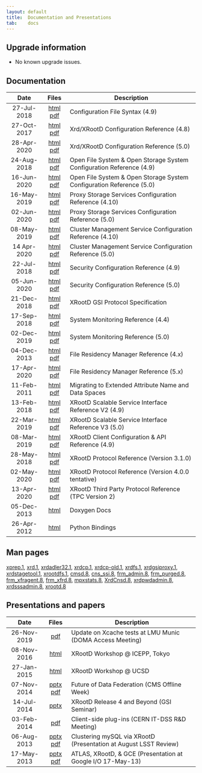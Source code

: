 ```yaml
---
layout: default
title:  Documentation and Presentations
tab:    docs
---
```


Upgrade information
-------------------

* No known upgrade issues.

Documentation
-------------

|Date       |Files                                                                 |Description                                                                     |
|:---------:|:----------------------------------------------------------------------:|------------------------------------------------------------------------------|
|27-Jul-2018|[html](/doc/dev49/Syntax_config.htm) [pdf](/doc/dev49/Syntax_config.pdf)  |Configuration File Syntax (4.9)                                               |
|27-Oct-2017|[html](/doc/dev48/xrd_config.htm) [pdf](/doc/dev48/xrd_config.pdf)           |Xrd/XRootD Configuration Reference (4.8)                            |
|28-Apr-2020|[html](/doc/dev50/xrd_config.htm) [pdf](/doc/dev50/xrd_config.pdf)           |Xrd/XRootD Configuration Reference (5.0)                            |
|24-Aug-2018|[html](/doc/dev49/ofs_config.htm) [pdf](/doc/dev49/ofs_config.pdf)        |Open File System &amp; Open Storage System Configuration Reference (4.9)      |
|16-Jun-2020|[html](/doc/dev50/ofs_config.htm) [pdf](/doc/dev50/ofs_config.pdf)        |Open File System &amp; Open Storage System Configuration Reference (5.0)      |
|16-May-2019|[html](/doc/dev410/pss_config.htm) [pdf](/doc/dev410/pss_config.pdf)        |Proxy Storage Services Configuration Reference (4.10)    |
|02-Jun-2020|[html](/doc/dev50/pss_config.htm) [pdf](/doc/dev50/pss_config.pdf)        |Proxy Storage Services Configuration Reference (5.0)    |
|08-May-2019|[html](/doc/dev410/cms_config.htm) [pdf](/doc/dev410/cms_config.pdf)        |Cluster Management Service Configuration Reference (4.10)                    |
|14 Apr-2020|[html](/doc/dev50/cms_config.htm) [pdf](/doc/dev50/cms_config.pdf)        |Cluster Management Service Configuration Reference (5.0)                    |
|22-Jul-2018|[html](/doc/dev49/sec_config.htm) [pdf](/doc/dev49/sec_config.pdf)        |Security Configuration Reference (4.9)                                         |
|05-Jun-2020|[html](/doc/dev50/sec_config.htm) [pdf](/doc/dev50/sec_config.pdf)        |Security Configuration Reference (5.0)                                         |
|21-Dec-2018|[html](/doc/gsidocs/XRootDGSIProtocolSpecifications.html) [pdf](/doc/gsidocs/XRootD-GSI-Protocol-Specifications.pdf) |XRootD GSI Protocol Specification
|17-Sep-2018|[html](/doc/dev44/xrd_monitoring.htm) [pdf](/doc/dev44/xrd_monitoring.pdf)|System Monitoring Reference (4.4)                                           |
|02-Dec-2019|[html](/doc/dev50/xrd_monitoring.htm) [pdf](/doc/dev50/xrd_monitoring.pdf)|System Monitoring Reference (5.0)                                           |
|04-Dec-2013|[html](/doc/dev4/frm_config.htm) [pdf](/doc/dev4/frm_config.pdf)          |File Residency Manager Reference (4.x)                                  |
|17-Apr-2020|[html](/doc/dev50/frm_config.htm) [pdf](/doc/dev50/frm_config.pdf)        |File Residency Manager Reference (5.x)                                  |
|11-Feb-2011|[html](/doc/prod/frm_migr.htm) [pdf](/doc/prod/frm_migr.pdf)            |Migrating to Extended Attribute Name and Data Spaces                          |
|13-Feb-2018|[html](/doc/dev49/ssi_reference-V2.htm) [pdf](/doc/dev49/ssi_reference-V2.pdf) |XRootD Scalable Service Interface Reference V2 (4.9) |
|22-Mar-2019|[html](/doc/dev50/ssi_reference-V3.htm) [pdf](/doc/dev50/ssi_reference-V3.pdf) |XRootD Scalable Service Interface Reference V3 (5.0) |
|08-Mar-2019|[html](/doc/xrdcl-docs/www/xrdcldocs.html) [pdf](/doc/xrdcl-docs/xrdcldocs.pdf) |XRootD Client Configuration &amp; API Reference (4.9)
|28-May-2018|[html](/doc/dev45/XRdv310.htm) [pdf](/doc/dev45/XRdv310.pdf)              |XRootD Protocol Reference (Version 3.1.0)                                     |
|02-May-2020|[html](/doc/dev50/XRdv400.htm) [pdf](/doc/dev50/XRdv400.pdf)              |XRootD Protocol Reference (Version 4.0.0 tentative)                                     |
|13-Apr-2020|[html](/doc/dev49/tpc_protocol.htm) [pdf](/doc/dev49/tpc_protocol.pdf)    |XRootD Third Party Protocol Reference (TPC Version 2)                                     |
|05-Dec-2013|[html](http://xrootd.org/doc/doxygen/current/html/annotated.html)|Doxygen Docs|
|26-Apr-2012|[html](http://xrootd.org/doc/python/xrootd-python/)|Python Bindings|

Man pages
---------

[xprep.1](/doc/man/xprep.1.html),
[xrd.1](/doc/man/xrd.1.html),
[xrdadler32.1](/doc/man/xrdadler32.1.html),
[xrdcp.1](/doc/man/xrdcp.1.html),
[xrdcp-old.1](/doc/man/xrdcp-old.1.html),
[xrdfs.1](/doc/man/xrdfs.1.html),
[xrdgsiproxy.1](/doc/man/xrdgsiproxy.1.html),
[xrdstagetool.1](/doc/man/xrdstagetool.1.html),
[xrootdfs.1](/doc/man/xrootdfs.1.html),
[cmsd.8](/doc/man/cmsd.8.html),
[cns_ssi.8](/doc/man/cns_ssi.8.html),
[frm_admin.8](/doc/man/frm_admin.8.html),
[frm_purged.8](/doc/man/frm_purged.8.html),
[frm_xfragent.8](/doc/man/frm_xfragent.8.html),
[frm_xfrd.8](/doc/man/frm_xfrd.8.html),
[mpxstats.8](/doc/man/mpxstats.8.html),
[XrdCnsd.8](/doc/man/XrdCnsd.8.html),
[xrdpwdadmin.8](/doc/man/xrdpwdadmin.8.html),
[xrdsssadmin.8](/doc/man/xrdsssadmin.8.html),
[xrootd.8](/doc/man/xrootd.8.html)

Presentations and papers
------------------------

|Date       |Files                                                                 |Description                                                       |
|:---------:|:--------------------------------------------------------------------:|------------------------------------------------------------------|
|26-Nov-2019|[pdf](/presentations/nikolai_doma_access_26.11.2019.pdf)|Update on Xcache tests at LMU Munic (DOMA Access Meeting)|
|08-Nov-2016|[html](https://indico.cern.ch/event/523410/other-view?view=standard)|XRootD Workshop @ ICEPP, Tokyo|
|27-Jan-2015|[html](https://indico.cern.ch/event/330212/other-view?view=standard)|XRootD Workshop @ UCSD|
|07-Nov-2014|[pptx](/presentations/COW-141107.pptx) [pdf](/presentations/COW-141107.pdf)|Future of Data Federation (CMS Offline Week)|
|14-Jul-2014|[pptx](/presentations/GSI-140715.pptx)|XRootD Release 4 and Beyond (GSI Seminar)|
|03-Feb-2014|[pdf](/presentations/20140203_client_plugins.pdf)|Client-side plug-ins (CERN IT-DSS R&D Meeting)|
|06-Aug-2013|[pptx](/presentations/LSST-Review.pptx) [pdf](/presentations/LSST-Review.pdf)|Clustering mySQL via XRootD (Presentation at August LSST Review)|
|17-May-2013|[pptx](/presentations/Google_IO_talk_1305.pptx) [pdf](/presentations/Google_IO_talk_1305.pdf)|ATLAS, XRootD, & GCE (Presentation at Google I/O 17-May-13)|

